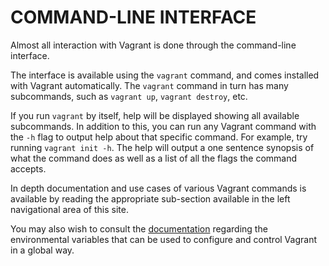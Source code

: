 # COMMAND-LINE INTERFACE #
Almost all interaction with Vagrant is done through the command-line interface.

The interface is available using the `vagrant` command, and comes installed with Vagrant automatically. The `vagrant` command in turn has many subcommands, such as `vagrant up`, `vagrant destroy`, etc.

If you run `vagrant` by itself, help will be displayed showing all available subcommands. In addition to this, you can run any Vagrant command with the `-h` flag to output help about that specific command. For example, try running `vagrant init -h`. The help will output a one sentence synopsis of what the command does as well as a list of all the flags the command accepts.

In depth documentation and use cases of various Vagrant commands is available by reading the appropriate sub-section available in the left navigational area of this site.

You may also wish to consult the [documentation][documentation] regarding the environmental variables that can be used to configure and control Vagrant in a global way.

[documentation]: http://docs.vagrantup.com/v2/other/environmental-variables.html